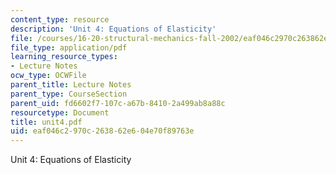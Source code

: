 ```yaml
---
content_type: resource
description: 'Unit 4: Equations of Elasticity'
file: /courses/16-20-structural-mechanics-fall-2002/eaf046c2970c263862e604e70f89763e_unit4.pdf
file_type: application/pdf
learning_resource_types:
- Lecture Notes
ocw_type: OCWFile
parent_title: Lecture Notes
parent_type: CourseSection
parent_uid: fd6602f7-107c-a67b-8410-2a499ab8a88c
resourcetype: Document
title: unit4.pdf
uid: eaf046c2-970c-2638-62e6-04e70f89763e
---
```

Unit 4: Equations of Elasticity

